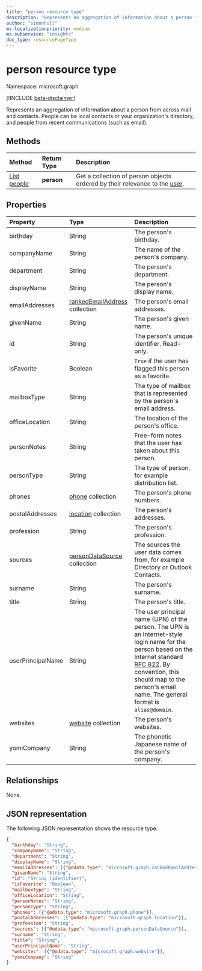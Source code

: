 ```yaml
---
title: "person resource type"
description: "Represents an aggregation of information about a person from across mail and contacts."
author: "simonhult"
ms.localizationpriority: medium
ms.subservice: "insights"
doc_type: resourcePageType
---
```


# person resource type

Namespace: microsoft.graph

[!INCLUDE [beta-disclaimer](../../includes/beta-disclaimer.md)]

Represents an aggregation of information about a person from across mail and contacts. People can be local contacts or your organization's directory, and people from recent communications (such as email).

## Methods

| Method | Return Type | Description |
|:---------------|:--------|:----------|
|[List people](../api/user-list-people.md) | **person** |Get a collection of person objects ordered by their relevance to the [user](../resources/user.md).|

## Properties

| Property | Type | Description |
|:---------------|:--------|:----------|
|birthday|String|The person's birthday.|
|companyName|String|The name of the person's company.|
|department|String|The person's department.|
|displayName|String|The person's display name.|
|emailAddresses|[rankedEmailAddress](rankedemailaddress.md) collection|The person's email addresses.|
|givenName|String|The person's given name.|
|id|String|The person's unique identifier. Read-only.|
|isFavorite|Boolean|`True` if the user has flagged this person as a favorite.|
|mailboxType|String|The type of mailbox that is represented by the person's email address.|
|officeLocation|String|The location of the person's office.|
|personNotes|String|Free-form notes that the user has taken about this person.|
|personType|String|The type of person, for example distribution list.|
|phones|[phone](phone.md) collection|The person's phone numbers.|
|postalAddresses|[location](location.md) collection|The person's addresses.|
|profession|String|The person's profession.|
|sources|[personDataSource](persondatasource.md) collection|The sources the user data comes from, for example Directory or Outlook Contacts.|
|surname|String|The person's surname.|
|title|String|The person's title.|
|userPrincipalName|String|The user principal name (UPN) of the person. The UPN is an Internet-style login name for the person based on the Internet standard [RFC 822](https://www.ietf.org/rfc/rfc0822.txt). By convention, this should map to the person's email name. The general format is `alias@domain`.|
|websites|[website](website.md) collection|The person's websites.|
|yomiCompany|String|The phonetic Japanese name of the person's company.|

## Relationships

None.

## JSON representation

The following JSON representation shows the resource type.

<!-- {
  "blockType": "resource",
  "optionalProperties": [

  ],
  "@odata.type": "microsoft.graph.person"
}-->

```json
{
  "birthday": "String",
  "companyName": "String",
  "department": "String",
  "displayName": "String",
  "emailAddresses": [{"@odata.type": "microsoft.graph.rankedEmailAddress"}],
  "givenName": "String",
  "id": "String (identifier)",
  "isFavorite": "Boolean",
  "mailboxType": "String",
  "officeLocation": "String",
  "personNotes": "String",
  "personType": "String",
  "phones": [{"@odata.type": "microsoft.graph.phone"}],
  "postalAddresses": [{"@odata.type": "microsoft.graph.location"}],
  "profession": "String",
  "sources": [{"@odata.type": "microsoft.graph.personDataSource"}],
  "surname": "String",
  "title": "String",
  "userPrincipalName": "String",
  "websites": [{"@odata.type": "microsoft.graph.website"}],
  "yomiCompany": "String"
}
```

<!-- uuid: 8fcb5dbc-d5aa-4681-8e31-b001d5168d79
2015-10-25 14:57:30 UTC -->
<!--
{
  "type": "#page.annotation",
  "description": "person resource",
  "keywords": "",
  "section": "documentation",
  "tocPath": "",
  "suppressions": []
}
-->


